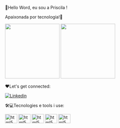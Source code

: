 👋Hello Word, eu sou a Priscila !
<p>Apaixonada por tecnologia!🚀</p>
<div>
   <img height="180em" src="https://github-readme-stats.vercel.app/api?username=Priscilabiazotti&show_icons=true&theme=radical"/>
   <img height="180em" src="https://github-readme-stats.vercel.app/api/top-langs/?username=Priscilabiazotti&layout=compact&theme=tokyonight"/>
</div>

❤️Let's get connected:

[![Linkedin](https://img.shields.io/badge/LinkedIn-0077B5?style=for-the-badge&logo=linkedin&logoColor=white)](https://www.linkedin.com/in/priscila-biazotti/)

🛠️💻Tecnologies e tools i use:

<div>
<img align="center" alt="html5" height="30" width="40" src="https://cdn.jsdelivr.net/gh/devicons/devicon/icons/java/java-plain-wordmark.svg"/>
<img align="center" alt="html5" height="30" width="40" src="https://cdn.jsdelivr.net/gh/devicons/devicon/icons/css3/css3-original.svg"/>
<img align="center" alt="html5" height="30" width="40" src="https://cdn.jsdelivr.net/gh/devicons/devicon/icons/oracle/oracle-original.svg" />   
<img align="center" alt="html5" height="30" width="40" src="https://cdn.jsdelivr.net/gh/devicons/devicon/icons/javascript/javascript-plain.svg"/>
<img align="center" alt="html5" height="30" width="40" src="https://cdn.jsdelivr.net/gh/devicons/devicon/icons/typescript/typescript-original.svg"/>
</div>
